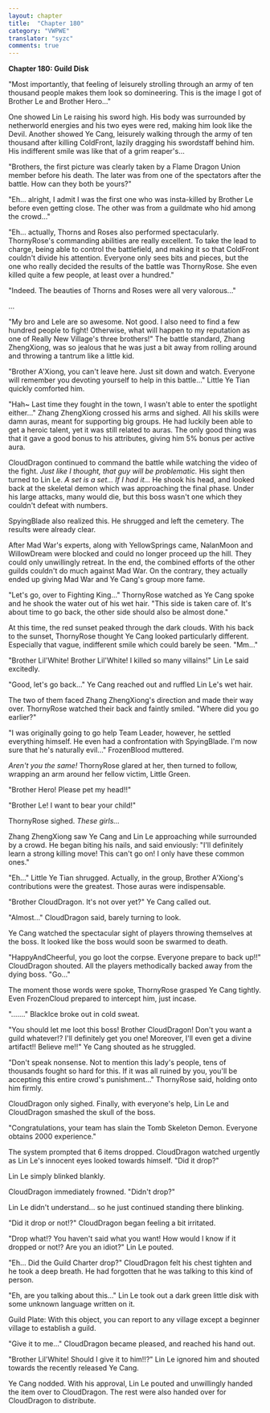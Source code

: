 ```yaml
---
layout: chapter
title:  "Chapter 180"
category: "VWPWE"
translator: "syzc"
comments: true
---
```


**Chapter 180: Guild Disk**

"Most importantly, that feeling of leisurely strolling through an army of ten thousand people makes them look so domineering. This is the image I got of Brother Le and Brother Hero..."

One showed Lin Le raising his sword high. His body was surrounded by netherworld energies and his two eyes were red, making him look like the Devil. Another showed Ye Cang, leisurely walking through the army of ten thousand after killing ColdFront, lazily dragging his swordstaff behind him. His indifferent smile was like that of a grim reaper's...

"Brothers, the first picture was clearly taken by a Flame Dragon Union member before his death. The later was from one of the spectators after the battle. How can they both be yours?"

"Eh... alright, I admit I was the first one who was insta-killed by Brother Le before even getting close. The other was from a guildmate who hid among the crowd..."

"Eh... actually, Thorns and Roses also performed spectacularly. ThornyRose's commanding abilities are really excellent. To take the lead to charge, being able to control the battlefield, and making it so that ColdFront couldn't divide his attention. Everyone only sees bits and pieces, but the one who really decided the results of the battle was ThornyRose. She even killed quite a few people, at least over a hundred."

"Indeed. The beauties of Thorns and Roses were all very valorous..."

...

"My bro and Lele are so awesome. Not good. I also need to find a few hundred people to fight! Otherwise, what will happen to my reputation as one of Really New Village's three brothers!" The battle standard, Zhang ZhengXiong, was so jealous that he was just a bit away from rolling around and throwing a tantrum like a little kid.

"Brother A'Xiong, you can't leave here. Just sit down and watch. Everyone will remember you devoting yourself to help in this battle..." Little Ye Tian quickly comforted him.

"Hah~ Last time they fought in the town, I wasn't able to enter the spotlight either..." Zhang ZhengXiong crossed his arms and sighed. All his skills were damn auras, meant for supporting big groups. He had luckily been able to get a heroic talent, yet it was still related to auras. The only good thing was that it gave a good bonus to his attributes, giving him 5% bonus per active aura.

CloudDragon continued to command the battle while watching the video of the fight. *Just like I thought, that guy will be problematic.* His sight then turned to Lin Le. *A set is a set... If I had it...* He shook his head, and looked back at the skeletal demon which was approaching the final phase. Under his large attacks, many would die, but this boss wasn't one which they couldn't defeat with numbers.

SpyingBlade also realized this. He shrugged and left the cemetery. The results were already clear.

After Mad War's experts, along with YellowSprings came, NalanMoon and WillowDream were blocked and could no longer proceed up the hill. They could only unwillingly retreat. In the end, the combined efforts of the other guilds couldn't do much against Mad War. On the contrary, they actually ended up giving Mad War and Ye Cang's group more fame.

"Let's go, over to Fighting King..." ThornyRose watched as Ye Cang spoke and he shook the water out of his wet hair. "This side is taken care of. It's about time to go back, the other side should also be almost done."

At this time, the red sunset peaked through the dark clouds. With his back to the sunset, ThornyRose thought Ye Cang looked particularly different. Especially that vague, indifferent smile which could barely be seen. "Mm..."

"Brother Lil'White! Brother Lil'White! I killed so many villains!" Lin Le said excitedly.

"Good, let's go back..." Ye Cang reached out and ruffled Lin Le's wet hair.

The two of them faced Zhang ZhengXiong's direction and made their way over. ThornyRose watched their back and faintly smiled. "Where did you go earlier?"

"I was originally going to go help Team Leader, however, he settled everything himself. He even had a confrontation with SpyingBlade. I'm now sure that he's naturally evil..." FrozenBlood muttered.

*Aren't you the same!* ThornyRose glared at her, then turned to follow, wrapping an arm around her fellow victim, Little Green.

"Brother Hero! Please pet my head!!"

"Brother Le! I want to bear your child!"

ThornyRose sighed. *These girls...*

Zhang ZhengXiong saw Ye Cang and Lin Le approaching while surrounded by a crowd. He began biting his nails, and said enviously: "I'll definitely learn a strong killing move! This can't go on! I only have these common ones."

"Eh..." Little Ye Tian shrugged. Actually, in the group, Brother A'Xiong's contributions were the greatest. Those auras were indispensable.

"Brother CloudDragon. It's not over yet?" Ye Cang called out.

"Almost..." CloudDragon said, barely turning to look.

Ye Cang watched the spectacular sight of players throwing themselves at the boss. It looked like the boss would soon be swarmed to death.

"HappyAndCheerful, you go loot the corpse. Everyone prepare to back up!!" CloudDragon shouted. All the players methodically backed away from the dying boss. "Go..."

The moment those words were spoke, ThornyRose grasped Ye Cang tightly. Even FrozenCloud prepared to intercept him, just incase.

"......." BlackIce broke out in cold sweat.

"You should let me loot this boss! Brother CloudDragon! Don't you want a guild whatever!? I'll definitely get you one! Moreover, I'll even get a divine artifact!! Believe me!!" Ye Cang shouted as he struggled.

"Don't speak nonsense. Not to mention this lady's people, tens of thousands fought so hard for this. If it was all ruined by you, you'll be accepting this entire crowd's punishment..." ThornyRose said, holding onto him firmly.

CloudDragon only sighed. Finally, with everyone's help, Lin Le and CloudDragon smashed the skull of the boss.

"Congratulations, your team has slain the Tomb Skeleton Demon. Everyone obtains 2000 experience."

The system prompted that 6 items dropped. CloudDragon watched urgently as Lin Le's innocent eyes looked towards himself. "Did it drop?"

Lin Le simply blinked blankly.

CloudDragon immediately frowned. "Didn't drop?"

Lin Le didn't understand... so he just continued standing there blinking.

"Did it drop or not!?" CloudDragon began feeling a bit irritated.

"Drop what!? You haven't said what you want! How would I know if it dropped or not!? Are you an idiot?" Lin Le pouted.

"Eh... Did the Guild Charter drop?" CloudDragon felt his chest tighten and he took a deep breath. He had forgotten that he was talking to this kind of person.

"Eh, are you talking about this..." Lin Le took out a dark green little disk with some unknown language written on it.

Guild Plate: With this object, you can report to any village except a beginner village to establish a guild.

"Give it to me..." CloudDragon became pleased, and reached his hand out.

"Brother Lil'White! Should I give it to him!!?" Lin Le ignored him and shouted towards the recently released Ye Cang.

Ye Cang nodded. With his approval, Lin Le pouted and unwillingly handed the item over to CloudDragon. The rest were also handed over for CloudDragon to distribute.
